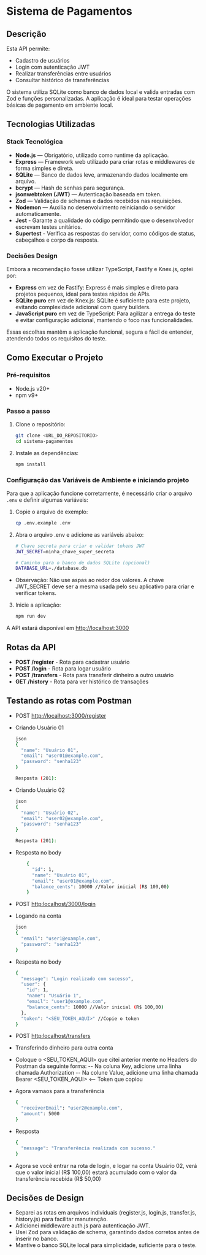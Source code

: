 # Sistema de Pagamentos
## Descrição
Esta API permite:
- Cadastro de usuários
- Login com autenticação JWT
- Realizar transferências entre usuários
- Consultar histórico de transferências

O sistema utiliza SQLite como banco de dados local e valida entradas com Zod e funções personalizadas. A aplicação é ideal para testar operações básicas de pagamento em ambiente local.

## Tecnologias Utilizadas

### Stack Tecnológica
- **Node.js** — Obrigatório, utilizado como runtime da aplicação.
- **Express** — Framework web utilizado para criar rotas e middlewares de forma simples e direta.
- **SQLite** — Banco de dados leve, armazenando dados localmente em arquivo.
- **bcrypt** — Hash de senhas para segurança.
- **jsonwebtoken (JWT)** — Autenticação baseada em token.
- **Zod** — Validação de schemas e dados recebidos nas requisições.
- **Nodemon** — Auxilia no desenvolvimento reiniciando o servidor automaticamente.
- **Jest** - Garante a qualidade do código permitindo que o desenvolvedor escrevam testes unitários.
- **Supertest** - Verifica as respostas do servidor, como códigos de status, cabeçalhos e corpo da resposta.

### Decisões Design
Embora a recomendação fosse utilizar TypeScript, Fastify e Knex.js, optei por:
- **Express** em vez de Fastify: Express é mais simples e direto para projetos pequenos, ideal para testes rápidos de APIs.
- **SQLite puro** em vez de Knex.js: SQLite é suficiente para este projeto, evitando complexidade adicional com query builders.
- **JavaScript puro** em vez de TypeScript: Para agilizar a entrega do teste e evitar configuração adicional, mantendo o foco nas funcionalidades.

Essas escolhas mantêm a aplicação funcional, segura e fácil de entender, atendendo todos os requisitos do teste.

## Como Executar o Projeto

### Pré-requisitos
- Node.js v20+
- npm v9+

### Passo a passo

1. Clone o repositório:
   ```bash
   git clone <URL_DO_REPOSITORIO>
   cd sistema-pagamentos

2. Instale as dependências:

    ```bash
    npm install

### Configuração das Variáveis de Ambiente e iniciando projeto

Para que a aplicação funcione corretamente, é necessário criar o arquivo `.env` e definir algumas variáveis:

1. Copie o arquivo de exemplo:
    ```bash
    cp .env.example .env
    
2. Abra o arquivo .env e adicione as variáveis abaixo:
    ```bash
    # Chave secreta para criar e validar tokens JWT
    JWT_SECRET=minha_chave_super_secreta
    
    # Caminho para o banco de dados SQLite (opcional)
    DATABASE_URL=./database.db

* Observação: Não use aspas ao redor dos valores. A chave JWT_SECRET deve ser a mesma usada pelo seu aplicativo para criar e verificar tokens.

3. Inicie a aplicação:
    ```bash
    npm run dev
A API estará disponível em <http://localhost:3000>

##  Rotas da API
- **POST /register** - Rota para cadastrar usuário
- **POST /login** - Rota para logar usuário
- **POST /transfers** - Rota para transferir dinheiro a outro usuário
- **GET /history** - Rota para ver histórico de transações

## Testando as rotas com Postman
- POST <http://localhost:3000/register>
- Criando Usuário 01
    ```bash
    json
    {
      "name": "Usuário 01",
      "email": "user01@example.com",
      "password": "senha123"
    }
    
    Resposta (201):

- Criando Usuário 02
    ```bash
    json
    {
      "name": "Usuário 02",
      "email": "user02@example.com",
      "password": "senha123"
    }
    
    Resposta (201):
    
- Resposta no body
    ```bash
        {
          "id": 1,
          "name": "Usuário 01",
          "email": "user01@example.com",
          "balance_cents": 10000 //Valor inicial (R$ 100,00)
        }

- POST <http:localhost/3000/login>
- Logando na conta

    ``` bash
    json
    {
      "email": "user1@example.com",
      "password": "senha123"
    }
    
- Resposta no body
    ```bash
    {
      "message": "Login realizado com sucesso",
      "user": {
        "id": 1,
        "name": "Usuário 1",
        "email": "user1@example.com",
        "balance_cents": 10000 //Valor inicial (R$ 100,00)
      },
      "token": "<SEU_TOKEN_AQUI>" //Copie o token 
    }

- POST <http:localhost/transfers>
- Transferindo dinheiro para outra conta
- Coloque o <SEU_TOKEN_AQUI> que citei anterior mente no Headers do Postman da seguinte forma:
-- Na coluna Key, adicione uma linha chamada Authorization
-- Na colune Value, adicione uma linha chamada Bearer <SEU_TOKEN_AQUI> <-- Token que copiou
- Agora vamaos para a transferência
    ```bash
    {
      "receiverEmail": "user2@example.com",
      "amount": 5000
    }

- Resposta
    ```bash
    {
      "message": "Transferência realizada com sucesso."
    }
    
- Agora se você entrar na rota de login, e logar na conta Usuário 02, verá que o valor inicial (R$ 100,00) estará acumulado com o valor da transferência recebida (R$ 50,00)

## Decisões de Design
- Separei as rotas em arquivos individuais (register.js, login.js, transfer.js, history.js) para facilitar manutenção.
- Adicionei middleware auth.js para autenticação JWT.
- Usei Zod para validação de schema, garantindo dados corretos antes de inserir no banco.
- Mantive o banco SQLite local para simplicidade, suficiente para o teste.
